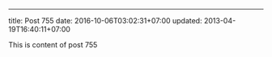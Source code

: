 ---
title: Post 755
date: 2016-10-06T03:02:31+07:00
updated: 2013-04-19T16:40:11+07:00

This is content of post 755